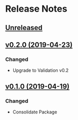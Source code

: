 # Release Notes

## [Unreleased](https://github.com/ixocreate/validation-package/compare/0.2.0...develop)

## [v0.2.0 (2019-04-23)](https://github.com/ixocreate/validation-package/compare/0.1.0...0.2.0)

### Changed
- Upgrade to Validation v0.2

## [v0.1.0 (2019-04-19)](https://github.com/ixocreate/validation-package/compare/master...0.1.0)

### Changed
- Consolidate Package
